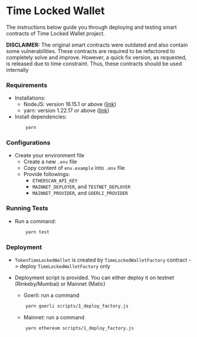 # Time Locked Wallet

The instructions below guide you through deploying and testing smart contracts of Time Locked Wallet project. 

**DISCLAIMER:** The original smart contracts were outdated and also contain some vulnerabilities. These contracts are required to be refactored to completely solve and improve. However, a quick fix version, as requested, is released due to time constraint. Thus, these contracts should be used internally

### Requirements

- Installations:
    - NodeJS: version 16.15.1 or above ([link](https://nodejs.org/en/))
    - yarn: version 1.22.17 or above ([link](https://www.npmjs.com/package/yarn))
- Install dependencies:
    ```bash
        yarn
    ```

### Configurations

- Create your environment file
    - Create a new `.env` file
    - Copy content of `env.example` into `.env` file
    - Provide followings:
        - `ETHERSCAN_API_KEY`
        - `MAINNET_DEPLOYER`, and `TESTNET_DEPLOYER` 
        - `MAINNET_PROVIDER`, and `GOERLI_PROVIDER`

### Running Tests
- Run a command:
    ```bash
        yarn test
    ```

### Deployment

- `TokenTimeLockedWallet` is created by `TimeLockedWalletFactory` contract -> deploy `TimeLockedWalletFactory` only

- Deployment script is provided. You can either deploy it on testnet (Rinkeby/Mumbai) or Mainnet (Matic)
    - Goerli: run a command
    ```bash
        yarn goerli scripts/1_deploy_factory.js
    ```
    
    - Mainnet: run a command
    ```bash
        yarn ethereum scripts/1_deploy_factory.js
    ```
